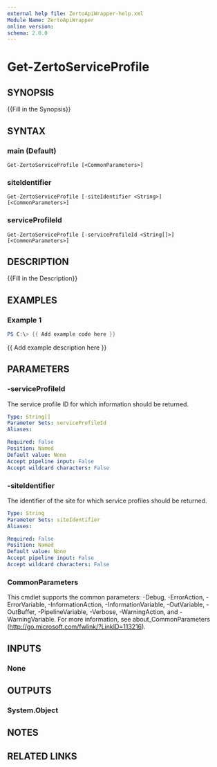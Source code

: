 ```yaml
---
external help file: ZertoApiWrapper-help.xml
Module Name: ZertoApiWrapper
online version:
schema: 2.0.0
---
```


# Get-ZertoServiceProfile

## SYNOPSIS
{{Fill in the Synopsis}}

## SYNTAX

### main (Default)
```
Get-ZertoServiceProfile [<CommonParameters>]
```

### siteIdentifier
```
Get-ZertoServiceProfile [-siteIdentifier <String>] [<CommonParameters>]
```

### serviceProfileId
```
Get-ZertoServiceProfile [-serviceProfileId <String[]>] [<CommonParameters>]
```

## DESCRIPTION
{{Fill in the Description}}

## EXAMPLES

### Example 1
```powershell
PS C:\> {{ Add example code here }}
```

{{ Add example description here }}

## PARAMETERS

### -serviceProfileId
The service profile ID for which information should be returned.

```yaml
Type: String[]
Parameter Sets: serviceProfileId
Aliases:

Required: False
Position: Named
Default value: None
Accept pipeline input: False
Accept wildcard characters: False
```

### -siteIdentifier
The identifier of the site for which service profiles should be returned.

```yaml
Type: String
Parameter Sets: siteIdentifier
Aliases:

Required: False
Position: Named
Default value: None
Accept pipeline input: False
Accept wildcard characters: False
```

### CommonParameters
This cmdlet supports the common parameters: -Debug, -ErrorAction, -ErrorVariable, -InformationAction, -InformationVariable, -OutVariable, -OutBuffer, -PipelineVariable, -Verbose, -WarningAction, and -WarningVariable.
For more information, see about_CommonParameters (http://go.microsoft.com/fwlink/?LinkID=113216).

## INPUTS

### None
## OUTPUTS

### System.Object
## NOTES

## RELATED LINKS
